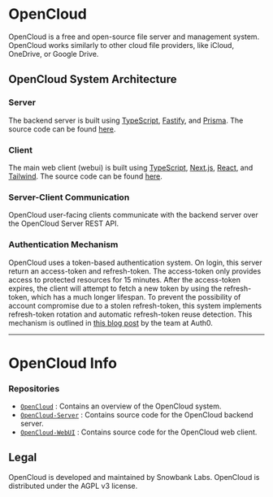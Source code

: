 # OpenCloud

OpenCloud is a free and open-source file server and management system. OpenCloud works similarly to other cloud file providers, like iCloud, OneDrive, or Google Drive.

## OpenCloud System Architecture

### Server

The backend server is built using [TypeScript](https://www.typescriptlang.org/docs/), [Fastify](https://www.fastify.io/docs/latest/), and [Prisma](https://www.prisma.io/docs). The source code can be found [here](https://github.com/SnowbankLabs/OpenCloud-Server).

### Client

The main web client (webui) is built using [TypeScript](https://www.typescriptlang.org/docs/), [Next.js](https://nextjs.org), [React](https://reactjs.org/), and [Tailwind](https://tailwindcss.com/). The source code can be found [here](https://github.com/SnowbankLabs/OpenCloud-WebUI).

### Server-Client Communication

OpenCloud user-facing clients communicate with the backend server over the OpenCloud Server REST API.

### Authentication Mechanism

OpenCloud uses a token-based authentication system. On login, this server return an access-token and refresh-token. The access-token only provides access to protected resources for 15 minutes. After the access-token expires, the client will attempt to fetch a new token by using the refresh-token, which has a much longer lifespan. To prevent the possibility of account compromise due to a stolen refresh-token, this system implements refresh-token rotation and automatic refresh-token reuse detection. This mechanism is outlined in [this blog post](https://auth0.com/blog/refresh-tokens-what-are-they-and-when-to-use-them/) by the team at Auth0.

---

# OpenCloud Info

### Repositories

-   [`OpenCloud`](https://github.com/SnowbankLabs/OpenCloud) : Contains an overview of the OpenCloud system.
-   [`OpenCloud-Server`](https://github.com/SnowbankLabs/OpenCloud-Server) : Contains source code for the OpenCloud backend server.
-   [`OpenCloud-WebUI`](https://github.com/SnowbankLabs/OpenCloud-WebUI) : Contains source code for the OpenCloud web client.

## Legal

OpenCloud is developed and maintained by Snowbank Labs. OpenCloud is distributed under the AGPL v3 license.
